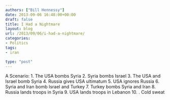 ```yaml
---
authors: ["Bill Hennessy"]
date: 2013-09-06 16:48:00+00:00
draft: false
title: I Had a Nightmare
layout: blog
url: /2013/09/06/i-had-a-nightmare/
categories:
- Politics
tags:
- iran

type: "post"
---
```


A Scenario:   1. The USA bombs Syria    2. Syria bombs Israel    3. The USA and Israel bomb Syria    4. Russia gives USA ultimatum    5. USA ignores Russia    6. Syria and Iran bomb Israel and Turkey    7. Turkey bombs Syria and Iran    8. Russia lands troops in Syria    9. USA lands troops in Lebanon    10. . Cold sweat
